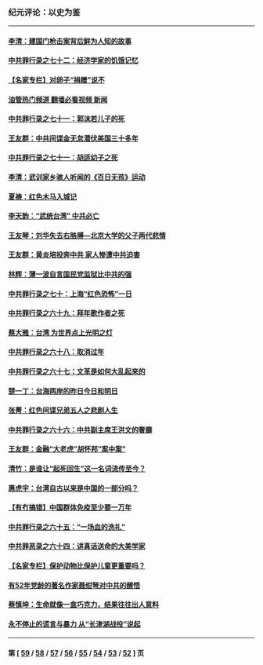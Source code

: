 ### 纪元评论：以史为鉴
---
#### [李清：建国门枪击案背后鲜为人知的故事](../../pages/nsc1028/n13589079.md?02210330) 
#### [中共罪行录之七十二：经济学家的饥饿记忆](../../pages/nsc1028/n13586930.md?02210330) 
#### [【名家专栏】对卵子“捐赠”说不](../../pages/nsc1028/n13581506.md?02210330) 
#### [油管热门频道 翻墙必看视频 新闻](ok?02210330)
#### [中共罪行录之七十一：郭沫若儿子的死](../../pages/nsc1028/n13583779.md?02210330) 
#### [王友群：中共间谍金无怠潜伏美国三十多年](../../pages/nsc1028/n13574800.md?02210330) 
#### [中共罪行录之七十一：胡适幼子之死](../../pages/nsc1028/n13575380.md?02210330) 
#### [李清：武训家乡骇人听闻的《百日无孩》运动](../../pages/nsc1028/n13570011.md?02210330) 
#### [夏祷：红色木马入城记](../../pages/nsc1028/n13566468.md?02210330) 
#### [李天韵：“武统台湾” 中共必亡](../../pages/nsc1028/n13531538.md?02210330) 
#### [王友琴：刘华失去右胳膊—北京大学的父子两代悲情](../../pages/nsc1028/n13559130.md?02210330) 
#### [王友群：黄炎培投奔中共 家人惨遭中共迫害](../../pages/nsc1028/n13556189.md?02210330) 
#### [林辉：薄一波自言国民党监狱比中共的强](../../pages/nsc1028/n13555827.md?02210330) 
#### [中共罪行录之七十：上海“红色恐怖”一日](../../pages/nsc1028/n13554515.md?02210330) 
#### [中共罪行录之六十九：拜年歌作者之死](../../pages/nsc1028/n13548579.md?02210330) 
#### [蔡大雅：台湾 为世界点上光明之灯](../../pages/nsc1028/n13531530.md?02210330) 
#### [中共罪行录之六十八：取消过年](../../pages/nsc1028/n13546448.md?02210330) 
#### [中共罪行录之六十七：文革是如何大乱起来的](../../pages/nsc1028/n13544416.md?02210330) 
#### [楚一丁：台海两岸的昨日今日和明日](../../pages/nsc1028/n13531468.md?02210330) 
#### [张菁：红色间谍兄弟五人之悲剧人生](../../pages/nsc1028/n13534128.md?02210330) 
#### [中共罪行录之六十六：中共副主席王洪文的奢靡](../../pages/nsc1028/n13527941.md?02210330) 
#### [王友群：金融“大老虎”胡怀邦“案中案”](../../pages/nsc1028/n13523077.md?02210330) 
#### [清竹：是谁让“起死回生”这一名词流传至今？](../../pages/nsc1028/n13523254.md?02210330) 
#### [惠虎宇：台湾自古以来是中国的一部分吗？](../../pages/nsc1028/n13523034.md?02210330) 
#### [【有冇搞错】中国群体免疫至少要一万年](../../pages/nsc1028/n13516675.md?02210330) 
#### [中共罪行录之六十五：“一场血的洗礼”](../../pages/nsc1028/n13517785.md?02210330) 
#### [中共罪恶录之六十四：讲真话送命的大美学家](../../pages/nsc1028/n13512932.md?02210330) 
#### [【名家专栏】保护动物比保护儿童更重要吗？](../../pages/nsc1028/n13506846.md?02210330) 
#### [有52年党龄的著名作家聂绀弩对中共的醒悟](../../pages/nsc1028/n13508154.md?02210330) 
#### [蔡慎坤：生命就像一盒巧克力，结果往往出人意料](../../pages/nsc1028/n13497991.md?02210330) 
#### [永不停止的谎言与暴力 从“长津湖战役”说起](../../pages/nsc1028/n13494094.md?02210330) 

---
#### 第 [ [59](./59.md?02210330) / [58](./58.md?02210330) / [57](./57.md?02210330) / [56](./56.md?02210330) / [55](./55.md?02210330) / [54](./54.md?02210330) / [53](./53.md?02210330) / [52](./52.md?02210330) ] 页
